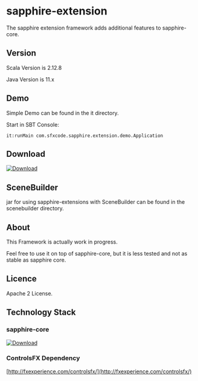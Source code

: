sapphire-extension
================

The sapphire extension framework adds additional features to sapphire-core.

## Version

Scala Version is 2.12.8

Java Version is 11.x

## Demo

Simple Demo can be found in the it directory.

Start in SBT Console:

```
it:runMain com.sfxcode.sapphire.extension.demo.Application
```

## Download

[ ![Download](https://api.bintray.com/packages/sfxcode/maven/sapphire-extension/images/download.svg) ](https://bintray.com/sfxcode/maven/sapphire-extension/_latestVersion)

## SceneBuilder

jar for using sapphire-extensions with SceneBuilder can be found in the scenebuilder directory.

## About

This Framework is actually work in progress.

Feel free to use it on top of sapphire-core, but it is less tested and not as stable as sapphire core.

## Licence

Apache 2 License.

## Technology Stack

### sapphire-core


[ ![Download](https://api.bintray.com/packages/sfxcode/maven/sapphire-core/images/download.svg) ](https://bintray.com/sfxcode/maven/sapphire-core/_latestVersion)


### ControlsFX Dependency

[http://fxexperience.com/controlsfx/](http://fxexperience.com/controlsfx/)


